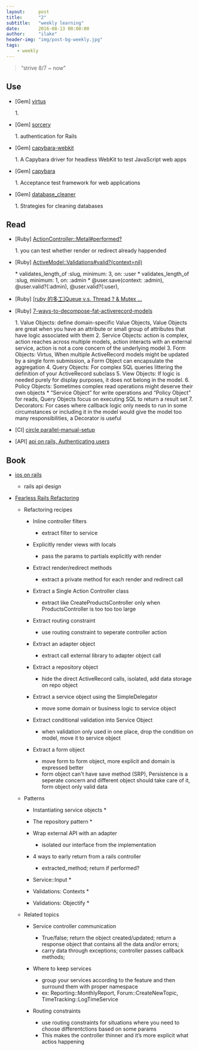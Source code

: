 ```yaml
---
layout:     post
title:      "2"
subtitle:   "weekly learning"
date:       2016-08-13 00:00:00
author:     "ilake"
header-img: "img/post-bg-weekly.jpg"
tags:
    - weekly
---
```

> “strive 8/7 ~ now”

## Use
* <p>[Gem] <a href="https://github.com/solnic/virtus">virtus</a></p>
  1.

* <p>[Gem] <a href="https://github.com/NoamB/sorcery">sorcery</a></p>
  1. authentication for Rails

* <p>[Gem] <a href="https://github.com/thoughtbot/capybara-webkit">capybara-webkit</a></p>
  1. A Capybara driver for headless WebKit to test JavaScript web apps

* <p>[Gem] <a href="https://github.com/jnicklas/capybara">capybara</a></p>
  1. Acceptance test framework for web applications

* <p>[Gem] <a href="https://github.com/DatabaseCleaner/database_cleaner">database_cleaner</a></p>
  1. Strategies for cleaning databases

## Read
* <p>[Ruby] <a href="http://api.rubyonrails.org/v4.1.4/classes/ActionController/Metal.html#method-i-performed-3F">ActionController::Metal#performed?</a></p>
  1. you can test whether render or redirect already happended

* <p>[Ruby] <a href="http://api.rubyonrails.org/classes/ActiveModel/Validations.html#method-i-valid-3F">ActiveModel::Validations#valid?(context=nil)</a></p>
  * validates_length_of :slug, minimum: 3, on: :user
  * validates_length_of :slug, minimum: 1, on: :admin
  * @user.save(context: :admin), @user.valid?(:admin), @user.valid?(:user),

* <p>[Ruby] <a href="http://railsfun.tw/t/ruby-queue-v-s-thread-mutex/619/2">[ruby 的多工]Queue v.s. Thread ? & Mutex …</a></p>

* <p>[Ruby] <a href="http://blog.codeclimate.com/blog/2012/10/17/7-ways-to-decompose-fat-activerecord-models/">7-ways-to-decompose-fat-activerecord-models</a></p>
  1. Value Objects: define domain-specific Value Objects,  Value Objects are great when you have an attribute or small group of attributes that have logic associated with them
  2. Service Objects: action is complex,  action reaches across multiple models, action interacts with an external service, action is not a core concern of the underlying model
  3. Form Objects: Virtus, When multiple ActiveRecord models might be updated by a single form submission, a Form Object can encapsulate the aggregation
  4. Query Objects: For complex SQL queries littering the definition of your ActiveRecord subclass
  5. View Objects: If logic is needed purely for display purposes, it does not belong in the model.
  6. Policy Objects: Sometimes complex read operations might deserve their own objects
      * “Service Object” for write operations and “Policy Object” for reads, Query Objects focus on executing SQL to return a result set
  7. Decorators: For cases where callback logic only needs to run in some circumstances or including it in the model would give the model too many responsibilities, a Decorator is useful


* <p>[CI] <a href="https://circleci.com/docs/parallel-manual-setup/">circle parallel-manual-setup</a></p>

* <p>[API] <a href="http://apionrails.icalialabs.com/book/chapter_five">api on rails, Authenticating users</a></p>

## Book
* <p> <a href="https://gumroad.com/l/ios-on-rails">ios on rails</a></p>

  * rails api design

* <p> <a href="http://rails-refactoring.com/">Fearless Rails Refactoring</a></p>

  * Refactoring recipes

     * Inline controller filters
         * extract filter to service

     * Explicitly render views with locals
         * pass the params to partials explicitly with render

     * Extract render/redirect methods
         * extract a private method for each render and redirect call

     * Extract a Single Action Controller class
         * extract like CreateProductsController only when ProductsController is too too too large

     * Extract routing constraint
         * use routing constraint to seperate controller action

     * Extract an adapter object
         * extract call external library to adapter object call

     * Extract a repository object
         * hide the direct ActiveRecord calls, isolated, add data storage on repo object

     * Extract a service object using the SimpleDelegator
         * move some domain or business logic to service object

     * Extract conditional validation into Service Object
         * when validation only used in one place, drop the condition on model, move it to service object

     * Extract a form object
         * move form to form object, more explicit and domain is expressed better
         * form object can't have save method (SRP), Persistence is a seperate concern and different object should take care of it, form object only valid data

  *  Patterns

     * Instantiating service objects
       *

     * The repository pattern
       *

     * Wrap external API with an adapter
         * isolated our interface from the implementation

     * 4 ways to early return from a rails controller

         * extracted_method; return if performed?

     * Service::Input
       *

     * Validations: Contexts
       *

     * Validations: Objectify
       *

  * Related topics

     * Service controller communication
         * True/false; return the object created/updated; return a response object that contains all the data and/or errors;
         * carry data through exceptions; controller passes callback methods;

     * Where to keep services
         * group your services according to the feature and then surround them with proper namespace
         * ex: Reporting::MonthlyReport, Forum::CreateNewTopic, TimeTracking::LogTimeService

     * Routing constraints
         * use routing constraints for situations where you need to choose differentctions based on some params
         * This makes the controller thinner and it’s more explicit what actios happening
